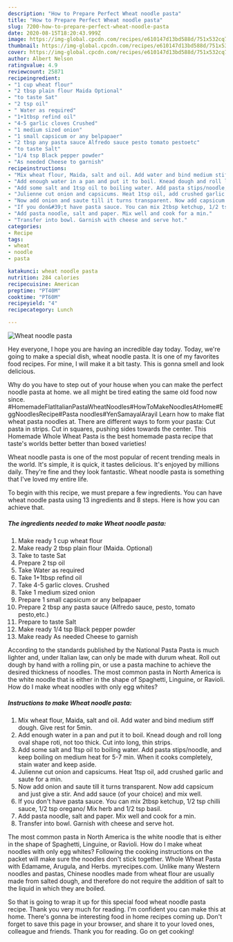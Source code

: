 ```yaml
---
description: "How to Prepare Perfect Wheat noodle pasta"
title: "How to Prepare Perfect Wheat noodle pasta"
slug: 7200-how-to-prepare-perfect-wheat-noodle-pasta
date: 2020-08-15T18:20:43.999Z
image: https://img-global.cpcdn.com/recipes/e610147d13bd588d/751x532cq70/wheat-noodle-pasta-recipe-main-photo.jpg
thumbnail: https://img-global.cpcdn.com/recipes/e610147d13bd588d/751x532cq70/wheat-noodle-pasta-recipe-main-photo.jpg
cover: https://img-global.cpcdn.com/recipes/e610147d13bd588d/751x532cq70/wheat-noodle-pasta-recipe-main-photo.jpg
author: Albert Nelson
ratingvalue: 4.9
reviewcount: 25871
recipeingredient:
- "1 cup wheat flour"
- "2 tbsp plain flour Maida Optional"
- "to taste Sat"
- "2 tsp oil"
- " Water as required"
- "1+1tbsp refind oil"
- "4-5 garlic cloves Crushed"
- "1 medium sized onion"
- "1 small capsicum or any belpapaer"
- "2 tbsp any pasta sauce Alfredo sauce pesto tomato pestoetc"
- "to taste Salt"
- "1/4 tsp Black pepper powder"
- "As needed Cheese to garnish"
recipeinstructions:
- "Mix wheat flour, Maida, salt and oil. Add water and bind medium stiff dough. Give rest for 5min."
- "Add enough water in a pan and put it to boil. Knead dough and roll long oval shape roti, not too thick. Cut into long, thin strips."
- "Add some salt and 1tsp oil to boiling water. Add pasta stips/noodle, and keep boiling on medium heat for 5-7 min. When it cooks completely, stain water and keep aside."
- "Julienne cut onion and capsicums. Heat 1tsp oil, add crushed garlic and saute for a min."
- "Now add onion and saute till it turns transparent. Now add capsicum and just give a stir. And add sauce (of your choice) and mix well."
- "If you don&#39;t have pasta sauce. You can mix 2tbsp ketchup, 1/2 tsp chilli sauce, 1/2 tsp oregano/ Mix herb and 1/2 tsp basil."
- "Add pasta noodle, salt and paper. Mix well and cook for a min."
- "Transfer into bowl. Garnish with cheese and serve hot."
categories:
- Recipe
tags:
- wheat
- noodle
- pasta

katakunci: wheat noodle pasta 
nutrition: 284 calories
recipecuisine: American
preptime: "PT40M"
cooktime: "PT60M"
recipeyield: "4"
recipecategory: Lunch

---
```



![Wheat noodle pasta](https://img-global.cpcdn.com/recipes/e610147d13bd588d/751x532cq70/wheat-noodle-pasta-recipe-main-photo.jpg)

Hey everyone, I hope you are having an incredible day today. Today, we're going to make a special dish, wheat noodle pasta. It is one of my favorites food recipes. For mine, I will make it a bit tasty. This is gonna smell and look delicious.

Why do you have to step out of your house when you can make the perfect noodle pasta at home. we all might be tired eating the same old food now since. #HomemadeFlatItalianPastaWheatNoodles#HowToMakeNoodlesAtHome#EggNoodlesRecipe#Pasta noodles#YenSamayalArayil Learn how to make flat wheat pasta noodles at. There are different ways to form your pasta: Cut pasta in strips. Cut in squares, pushing sides towards the center. This Homemade Whole Wheat Pasta is the best homemade pasta recipe that taste&#39;s worlds better better than boxed varieties!

Wheat noodle pasta is one of the most popular of recent trending meals in the world. It's simple, it is quick, it tastes delicious. It's enjoyed by millions daily. They're fine and they look fantastic. Wheat noodle pasta is something that I've loved my entire life.


To begin with this recipe, we must prepare a few ingredients. You can have wheat noodle pasta using 13 ingredients and 8 steps. Here is how you can achieve that.

<!--inarticleads1-->

##### The ingredients needed to make Wheat noodle pasta:

1. Make ready 1 cup wheat flour
1. Make ready 2 tbsp plain flour (Maida. Optional)
1. Take to taste Sat
1. Prepare 2 tsp oil
1. Take  Water as required
1. Take 1+1tbsp refind oil
1. Take 4-5 garlic cloves. Crushed
1. Take 1 medium sized onion
1. Prepare 1 small capsicum or any belpapaer
1. Prepare 2 tbsp any pasta sauce (Alfredo sauce, pesto, tomato pesto,etc.)
1. Prepare to taste Salt
1. Make ready 1/4 tsp Black pepper powder
1. Make ready As needed Cheese to garnish


According to the standards published by the National Pasta Pasta is much lighter and, under Italian law, can only be made with durum wheat. Roll out dough by hand with a rolling pin, or use a pasta machine to achieve the desired thickness of noodles. The most common pasta in North America is the white noodle that is either in the shape of Spaghetti, Linguine, or Ravioli. How do I make wheat noodles with only egg whites? 

<!--inarticleads2-->

##### Instructions to make Wheat noodle pasta:

1. Mix wheat flour, Maida, salt and oil. Add water and bind medium stiff dough. Give rest for 5min.
1. Add enough water in a pan and put it to boil. Knead dough and roll long oval shape roti, not too thick. Cut into long, thin strips.
1. Add some salt and 1tsp oil to boiling water. Add pasta stips/noodle, and keep boiling on medium heat for 5-7 min. When it cooks completely, stain water and keep aside.
1. Julienne cut onion and capsicums. Heat 1tsp oil, add crushed garlic and saute for a min.
1. Now add onion and saute till it turns transparent. Now add capsicum and just give a stir. And add sauce (of your choice) and mix well.
1. If you don&#39;t have pasta sauce. You can mix 2tbsp ketchup, 1/2 tsp chilli sauce, 1/2 tsp oregano/ Mix herb and 1/2 tsp basil.
1. Add pasta noodle, salt and paper. Mix well and cook for a min.
1. Transfer into bowl. Garnish with cheese and serve hot.


The most common pasta in North America is the white noodle that is either in the shape of Spaghetti, Linguine, or Ravioli. How do I make wheat noodles with only egg whites? Following the cooking instructions on the packet will make sure the noodles don&#39;t stick together. Whole Wheat Pasta with Edamame, Arugula, and Herbs. myrecipes.com. Unlike many Western noodles and pastas, Chinese noodles made from wheat flour are usually made from salted dough, and therefore do not require the addition of salt to the liquid in which they are boiled. 

So that is going to wrap it up for this special food wheat noodle pasta recipe. Thank you very much for reading. I'm confident you can make this at home. There's gonna be interesting food in home recipes coming up. Don't forget to save this page in your browser, and share it to your loved ones, colleague and friends. Thank you for reading. Go on get cooking!
